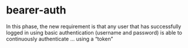 # bearer-auth
In this phase, the new requirement is that any user that has successfully logged in using basic authentication (username and password) is able to continuously authenticate … using a “token”
